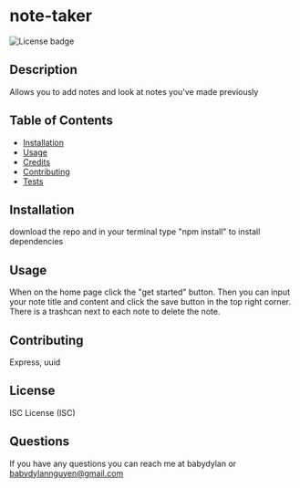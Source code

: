 # note-taker

<img src="https://img.shields.io/badge/License-ISC-blue.svg" alt="License badge">

## Description 
Allows you to add notes and look at notes you've made previously

## Table of Contents

* [Installation](#installation)
* [Usage](#usage)
* [Credits](#credits)
* [Contributing](#contributing)
* [Tests](#tests)

## Installation
download the repo and in your terminal type "npm install" to install dependencies

## Usage
When on the home page click the "get started" button. Then you can input your note title and content and click the save button in the top right corner. There is a trashcan next to each note to delete the note.

## Contributing
Express, uuid

## License
ISC License (ISC)

## Questions
If you have any questions you can reach me at babydylan or babydylannguyen@gmail.com
